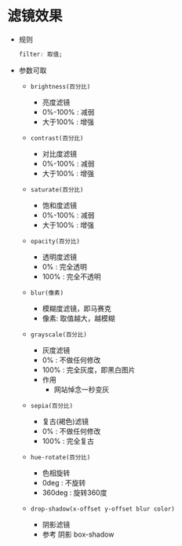  # 滤镜效果

- 规则

    ```css
    filter: 取值;
    ```
    
- 参数可取
    - `brightness(百分比)`
        - 亮度滤镜
        - 0%-100% : 减弱
        - 大于100% : 增强

    - `contrast(百分比)`
        - 对比度滤镜
        - 0%-100% : 减弱
        - 大于100% : 增强

    - `saturate(百分比)`
        - 饱和度滤镜
        - 0%-100% : 减弱
        - 大于100% : 增强
    
    - `opacity(百分比)`
        - 透明度滤镜
        - 0% : 完全透明
        - 100% : 完全不透明
    
    - `blur(像素)`
        - 模糊度滤镜，即马赛克
        - 像素: 取值越大，越模糊

    - `grayscale(百分比)`
        - 灰度滤镜
        - 0% : 不做任何修改
        - 100% : 完全灰度，即黑白图片
        - 作用
            - 网站悼念一秒变灰
    
    - `sepia(百分比)`
        - 复古(褐色)滤镜
        - 0% : 不做任何修改
        - 100% : 完全复古
    
    - `hue-rotate(百分比)`
        - 色相旋转
        - 0deg : 不旋转
        - 360deg : 旋转360度
    
    - `drop-shadow(x-offset y-offset blur color)`
        - 阴影滤镜
        - 参考 阴影 box-shadow

